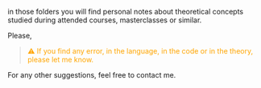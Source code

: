 in those folders you will find personal notes about theoretical concepts studied during attended courses, masterclasses or similar.

Please, 

> <p style="color: orange;  ">⚠️ If you find any error, in the language, in the code or in the theory, please let me know.</p>

For any other suggestions, feel free to contact me.